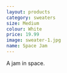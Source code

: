 ```yaml
---
layout: products
category: sweaters
size: Medium
colour: White
price: 19.99
image: sweater-1.jpg
name: Space Jam
---
```


A jam in space.
